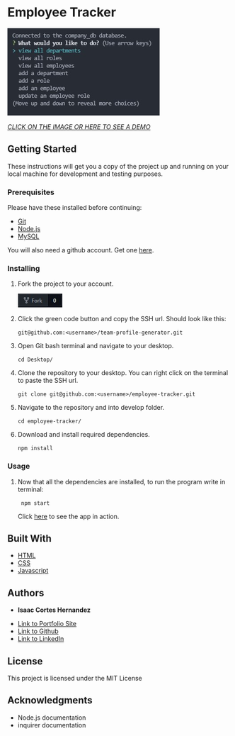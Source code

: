 # Employee Tracker



[![image of webpage when it's generated](./assets/images/Screenshot.jpg)](https://watch.screencastify.com/v/wBF46MOQeXYhJPuMURU8)

[*CLICK ON THE IMAGE OR HERE TO SEE A DEMO*](https://watch.screencastify.com/v/wBF46MOQeXYhJPuMURU8)

## Getting Started

These instructions will get you a copy of the project up and running on your local machine for development and testing purposes.

### Prerequisites

Please have these installed before continuing:

* [Git](https://git-scm.com/downloads)
* [Node.js](https://nodejs.org/en/download/)
* [MySQL](https://dev.mysql.com/downloads/windows/installer/8.0.html)

You will also need a github account. Get one [here](https://github.com/).

### Installing

1. Fork the project to your account.

    ![image of fork](https://raw.githubusercontent.com/icortes/professional-readme-generator/main/develop/img/fork.jpg)

2. Click the green code button and copy the SSH url. Should look like this:
    ```
    git@github.com:<username>/team-profile-generator.git
    ```
3. Open Git bash terminal and navigate to your desktop.
    ```
    cd Desktop/
    ```
4. Clone the repository to your desktop. You can right click on the terminal to paste the SSH url.
    ```
    git clone git@github.com:<username>/employee-tracker.git
    ```
5. Navigate to the repository and into develop folder.
    ```
    cd employee-tracker/
    ```
6. Download and install required dependencies.
    ```
    npm install
    ```

### Usage

1. Now that all the dependencies are installed, to run the program write in terminal:

        npm start


    Click [here]() to see the app in action.


## Built With

* [HTML](https://developer.mozilla.org/en-US/docs/Web/HTML)
* [CSS](https://developer.mozilla.org/en-US/docs/Web/CSS)
* [Javascript](https://developer.mozilla.org/en-US/docs/Web/JavaScript)

## Authors

* **Isaac Cortes Hernandez** 

- [Link to Portfolio Site](https://icortes.github.io/my-first-portfolio/)
- [Link to Github](https://github.com/icortes)
- [Link to LinkedIn](https://www.linkedin.com/in/cortes-isaac)

## License

This project is licensed under the MIT License 

## Acknowledgments

* Node.js documentation
* inquirer documentation
